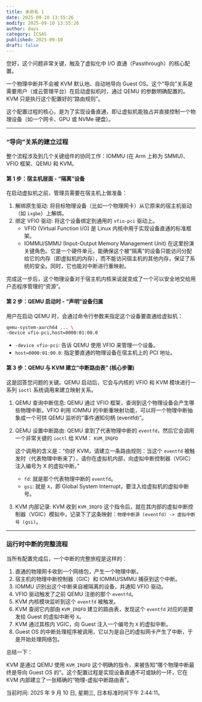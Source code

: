 ```yaml
---
title: 未命名 1
date: 2025-09-10 13:55:26
modify: 2025-09-10 13:55:26
author: days
category: ICSAS
published: 2025-09-10
draft: false
---
```


您好，这个问题非常关键，触及了虚拟化中 I/O 直通（Passthrough）的核心配置。

一个物理中断并不会被 KVM 默认地、自动地导向 Guest OS。这个“导向”关系是需要用户（或云管理平台）在启动虚拟机时，通过 QEMU 的参数明确配置的。KVM 只是执行这个配置好的“路由规则”。

这个配置过程的核心，是为了实现设备直通，即让虚拟机能独占并直接控制一个物理设备（如一个网卡、GPU 或 NVMe 硬盘）。

-----

### “导向”关系的建立过程

整个流程涉及到几个关键组件的协同工作：IOMMU (在 Arm 上称为 SMMU)、VFIO 框架、QEMU 和 KVM。

#### 第 1 步：宿主机层面 - “隔离”设备

在启动虚拟机之前，管理员需要在宿主机上做准备：

1.  解绑原生驱动: 将目标物理设备（比如一个物理网卡）从它原来的宿主机驱动（如 `ixgbe`）上解绑。
2.  绑定 VFIO 驱动: 将这个设备绑定到通用的 `vfio-pci` 驱动上。
      * VFIO (Virtual Function I/O) 是 Linux 内核中用于实现设备直通的标准框架。
      * IOMMU/SMMU (Input-Output Memory Management Unit) 在这里扮演关键角色。它是一个硬件单元，能确保这个被“隔离”的设备只能访问分配给它的内存（即虚拟机的内存），而不能访问宿主机的其他内存，保证了系统的安全。同时，它也能对中断进行重映射。

完成这一步后，这个物理设备对于宿主机内核来说就变成了一个可以安全地交给用户态程序管理的“资源”。

#### 第 2 步：QEMU 启动时 - “声明”设备归属

用户在启动 QEMU 时，会通过命令行参数来指定这个设备要直通给虚拟机：

```bash
qemu-system-aarch64 ... \
-device vfio-pci,host=0000:01:00.0
```

  * `-device vfio-pci`: 告诉 QEMU 使用 VFIO 来管理一个设备。
  * `host=0000:01:00.0`: 指定要直通的物理设备在宿主机上的 PCI 地址。

#### 第 3 步：QEMU 与 KVM 建立“中断路由表” (核心步骤)

这是回答您问题的关键。QEMU 启动后，它会与内核的 VFIO 和 KVM 模块进行一系列 `ioctl` 系统调用来建立映射关系。

1.  QEMU 查询中断信息: QEMU 通过 VFIO 框架，查询到这个物理设备会产生哪些物理中断。VFIO 利用 IOMMU 的中断重映射功能，可以将一个物理中断抽象成一个可供 QEMU 监听的“事件通知句柄 (eventfd)”。

2.  QEMU 设置中断路由: QEMU 拿到了代表物理中断的 `eventfd`，然后它会调用一个非常关键的 `ioctl` 给 KVM：
    `KVM_IRQFD`

    这个调用的含义是：“你好 KVM，请建立一条路由规则：当这个 `eventfd` 被触发时（代表物理中断来了），请你在虚拟机内部，向虚拟中断控制器（VGIC）注入编号为 X 的虚拟中断。”

      * `fd`: 就是那个代表物理中断的 `eventfd`。
      * `gsi`: 就是 `X`，即 Global System Interrupt，要注入给虚拟机的虚拟中断号。

3.  KVM 内部记录: KVM 收到 `KVM_IRQFD` 这个指令后，就在其内部的虚拟中断控制器（VGIC）模拟中，记录下了这条映射：`物理中断源 (eventfd) -> 虚拟中断号 (gsi)`。

-----

### 运行时中断的完整流程

当所有配置完成后，一个中断的完整旅程是这样的：

1.  直通的物理网卡收到一个网络包，产生一个物理中断。
2.  宿主机的物理中断控制器（GIC）和 IOMMU/SMMU 捕获到这个中断。
3.  IOMMU 识别出这个中断来自被隔离的设备，并通知 VFIO 驱动。
4.  VFIO 驱动触发了之前 QEMU 注册的那个 `eventfd`。
5.  KVM 内核模块监听到这个 `eventfd` 被触发。
6.  KVM 查阅它内部由 `KVM_IRQFD` 建立的路由表，发现这个 `eventfd` 对应的是要发给 Guest 的虚拟中断号 `X`。
7.  KVM 通过其核内 VGIC，向 Guest 注入一个编号为 `X` 的虚拟中断。
8.  Guest OS 的中断处理程序被调用，它以为是自己的虚拟网卡产生了中断，于是开始处理网络包。

总结一下：

KVM 是通过 QEMU 使用 `KVM_IRQFD` 这个明确的指令，来被告知“哪个物理中断最终是导向 Guest OS 的”。这个配置过程是实现设备直通不可或缺的一环，它在 KVM 内部建立了一张精确的“物理-虚拟中断路由表”。

当前时间: 2025 年 9 月 10 日, 星期三, 日本标准时间下午 2:44:11。